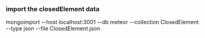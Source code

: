 ### import the closedElement data
mongoimport --host localhost:3001 --db meteor --collection ClosedElement --type json --file ClosedElement.json
